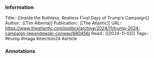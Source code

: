
### Information
Title:: [[Inside the Ruthless, Restless Final Days of Trump's Campaign]]
Author:: [[Tim Alberta]]
Publication:: [[The Atlantic]]
URL:: https://www.theatlantic.com/politics/archive/2024/11/trump-2024-campaign-lewandowski-conway/680456/
Read:: [[2024-11-02]]
Tags:: #trump #maga #election24 
#article

### Annotations
